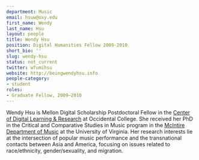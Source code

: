 ```yaml
---
department: Music
email: hsuw@oxy.edu
first_name: Wendy
last_name: Hsu
layout: people
title: Wendy Hsu
position: Digital Humanities Fellow 2009-2010
short_bio: ''
slug: wendy-hsu
status: not_current
twitter: wfumihsu
website: http://beingwendyhsu.info
people-category:
- student
roles:
- Graduate Fellow, 2009–2010
---
```


Wendy Hsu is Mellon Digital Scholarship Postdoctoral Fellow in the [Center of Digital Learning & Research](http://college.oxy.edu/cdlr/) at Occidental College. She received her PhD in the Critical and Comparative Studies in Music program in the [McIntire Department of Music](http://artsandsciences.virginia.edu/music/) at the University of Virginia. Her research interests lie at the intersection of popular music performance and the transnational contacts between Asia and America, focusing on issues related to race/ethnicity, gender/sexuality, and migration.
